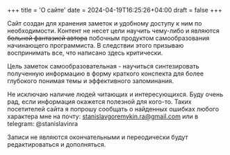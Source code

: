 +++
title = 'О сайте'
date = 2024-04-19T16:25:26+04:00
draft = false
+++

Сайт создан для хранения заметок и удобному доступу к ним по необходимости. Контент не несет цели научить чему-либо и являются ~~больной фантазией автора~~ побочным продуктом самообразования начинающего программиста. В следствии этого призываю воспринимать все, что написано здесь критически.

Цель заметок самообразовательная - научиться синтезировать полученную информацию в форму краткого конспекта для более глубокого понимая темы и эффективного запоминания. 

Не исключаю наличие людей читающих и интересующихся. Буду очень рад, если информация окажется полезной для кого-то. Таких посетителей сайта я попрошу сообщать о найденных ошибках любого характера мне на почту: [stanislavgoremykin.ra@gmail.com](mailto:stanislavgoremykin.ra@gmail.com) или в telegram: @stanislavinra

Записи не являются окончательными и переодически будут редактироваться и дополняться.
